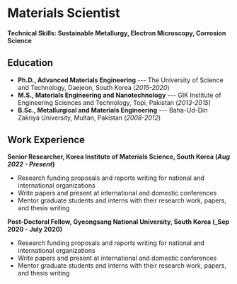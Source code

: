 # Materials Scientist

#### Technical Skills: Sustainable Metallurgy, Electron Microscopy, Corrosion Science

## Education
- **Ph.D., Advanced Materials Engineering** 
--- The University of Science and Technology, Daejeon, South Korea (_2015-2020_) 								       		
- **M.S., Materials Engineering and Nanotechnology**
--- GIK Institute of Engineering Sciences and Technology, Topi, Pakistan  (_2013-2015_)			        		
- **B.Sc., Metallurgical and Materials Engineering**
--- Baha-Ud-Din Zakriya University, Multan, Pakistan (_2008-2012_)

## Work Experience
**Senior Researcher, Korea Institute of Materials Science, South Korea  (_Aug 2022 - Present_)**
- Research funding proposals and reports writing for national and international organizations
- Write papers and present at international and domestic conferences
- Mentor graduate students and interns with their research work, papers, and thesis writing

**Post-Doctoral Fellow, Gyeongsang National University, South Korea (_Sep 2020 - July 2020)**
- Research funding proposals and reports writing for national and international organizations
- Write papers and present at international and domestic conferences
- Mentor graduate students and interns with their research work, papers, and thesis writing
